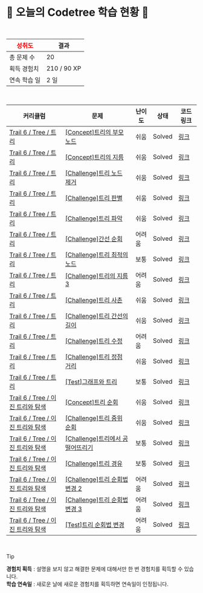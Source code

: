# 🌲 오늘의 Codetree 학습 현황 🌲

<br />

| <span style="color:red;display:block;text-align:center;"> **성취도**</span> | 결과 |
|---|---|
| 총 문제 수 | 20 |
| 획득 경험치 | 210 / 90 XP |
| 연속 학습 일 | 2 일 |

<br />

|커리큘럼|문제|난이도|상태|코드 링크|
|---|---|---|---|---|
|[Trail 6 / Tree / 트리](https://www.codetree.ai/trail-info/intermediate-high/)|[[Concept]트리의 부모 노드](https://www.codetree.ai/trails/complete/curated-cards/intro-parent-node-of-the-tree/)|쉬움|Solved|[링크](https://github.com/leejb020313/OpenSW-Programming/blob/main/251005/%ED%8A%B8%EB%A6%AC%EC%9D%98%20%EB%B6%80%EB%AA%A8%20%EB%85%B8%EB%93%9C/parent-node-of-the-tree.py)|
|[Trail 6 / Tree / 트리](https://www.codetree.ai/trail-info/intermediate-high/)|[[Concept]트리의 지름](https://www.codetree.ai/trails/complete/curated-cards/intro-diameter-of-tree/)|쉬움|Solved|[링크](https://github.com/leejb020313/OpenSW-Programming/blob/main/251005/%ED%8A%B8%EB%A6%AC%EC%9D%98%20%EC%A7%80%EB%A6%84/diameter-of-tree.py)|
|[Trail 6 / Tree / 트리](https://www.codetree.ai/trail-info/intermediate-high/)|[[Challenge]트리 노드 제거](https://www.codetree.ai/trails/complete/curated-cards/challenge-remove-tree-node/)|쉬움|Solved|[링크](https://github.com/leejb020313/OpenSW-Programming/blob/main/251005/%ED%8A%B8%EB%A6%AC%20%EB%85%B8%EB%93%9C%20%EC%A0%9C%EA%B1%B0/remove-tree-node.py)|
|[Trail 6 / Tree / 트리](https://www.codetree.ai/trail-info/intermediate-high/)|[[Challenge]트리 판별](https://www.codetree.ai/trails/complete/curated-cards/challenge-tree-identification/)|쉬움|Solved|[링크](https://github.com/leejb020313/OpenSW-Programming/blob/main/251005/%ED%8A%B8%EB%A6%AC%20%ED%8C%90%EB%B3%84/tree-identification.cpp)|
|[Trail 6 / Tree / 트리](https://www.codetree.ai/trail-info/intermediate-high/)|[[Challenge]트리 파악](https://www.codetree.ai/trails/complete/curated-cards/challenge-identifying-the-tree/)|쉬움|Solved|[링크](https://github.com/leejb020313/OpenSW-Programming/blob/main/251005/%ED%8A%B8%EB%A6%AC%20%ED%8C%8C%EC%95%85/identifying-the-tree.py)|
|[Trail 6 / Tree / 트리](https://www.codetree.ai/trail-info/intermediate-high/)|[[Challenge]간선 순회](https://www.codetree.ai/trails/complete/curated-cards/challenge-touring-the-line/)|어려움|Solved|[링크](https://github.com/leejb020313/OpenSW-Programming/blob/main/251005/%EA%B0%84%EC%84%A0%20%EC%88%9C%ED%9A%8C/touring-the-line.py)|
|[Trail 6 / Tree / 트리](https://www.codetree.ai/trail-info/intermediate-high/)|[[Challenge]트리 최적의 노드](https://www.codetree.ai/trails/complete/curated-cards/challenge-tree-optimal-node/)|보통|Solved|[링크](https://github.com/leejb020313/OpenSW-Programming/blob/main/251005/%ED%8A%B8%EB%A6%AC%20%EC%B5%9C%EC%A0%81%EC%9D%98%20%EB%85%B8%EB%93%9C/tree-optimal-node.py)|
|[Trail 6 / Tree / 트리](https://www.codetree.ai/trail-info/intermediate-high/)|[[Challenge]트리의 지름 3](https://www.codetree.ai/trails/complete/curated-cards/challenge-diameter-of-tree-3/)|어려움|Solved|[링크](https://github.com/leejb020313/OpenSW-Programming/blob/main/251005/%ED%8A%B8%EB%A6%AC%EC%9D%98%20%EC%A7%80%EB%A6%84%203/diameter-of-tree-3.py)|
|[Trail 6 / Tree / 트리](https://www.codetree.ai/trail-info/intermediate-high/)|[[Challenge]트리 사촌](https://www.codetree.ai/trails/complete/curated-cards/challenge-beard-tree/)|쉬움|Solved|[링크](https://github.com/leejb020313/OpenSW-Programming/blob/main/251005/%ED%8A%B8%EB%A6%AC%20%EC%82%AC%EC%B4%8C/beard-tree.py)|
|[Trail 6 / Tree / 트리](https://www.codetree.ai/trail-info/intermediate-high/)|[[Challenge]트리 간선의 길이](https://www.codetree.ai/trails/complete/curated-cards/challenge-length-of-tree-trunk/)|쉬움|Solved|[링크](https://github.com/leejb020313/OpenSW-Programming/blob/main/251005/%ED%8A%B8%EB%A6%AC%20%EA%B0%84%EC%84%A0%EC%9D%98%20%EA%B8%B8%EC%9D%B4/length-of-tree-trunk.py)|
|[Trail 6 / Tree / 트리](https://www.codetree.ai/trail-info/intermediate-high/)|[[Challenge]트리 수정](https://www.codetree.ai/trails/complete/curated-cards/challenge-modify-tree/)|어려움|Solved|[링크](https://github.com/leejb020313/OpenSW-Programming/blob/main/251005/%ED%8A%B8%EB%A6%AC%20%EC%88%98%EC%A0%95/modify-tree.py)|
|[Trail 6 / Tree / 트리](https://www.codetree.ai/trail-info/intermediate-high/)|[[Challenge]트리 정점 거리](https://www.codetree.ai/trails/complete/curated-cards/challenge-node-distance/)|쉬움|Solved|[링크](https://github.com/leejb020313/OpenSW-Programming/blob/main/251005/%ED%8A%B8%EB%A6%AC%20%EC%A0%95%EC%A0%90%20%EA%B1%B0%EB%A6%AC/node-distance.py)|
|[Trail 6 / Tree / 트리](https://www.codetree.ai/trail-info/intermediate-high/)|[[Test]그래프와 트리](https://www.codetree.ai/trails/complete/curated-cards/test-graphs-and-trees/)|보통|Solved|[링크](https://github.com/leejb020313/OpenSW-Programming/blob/main/251005/%EA%B7%B8%EB%9E%98%ED%94%84%EC%99%80%20%ED%8A%B8%EB%A6%AC/graphs-and-trees.py)|
|[Trail 6 / Tree / 이진 트리와 탐색](https://www.codetree.ai/trail-info/intermediate-high/)|[[Concept]트리 순회](https://www.codetree.ai/trails/complete/curated-cards/intro-the-tree-traversal/)|쉬움|Solved|[링크](https://github.com/leejb020313/OpenSW-Programming/blob/main/251005/%ED%8A%B8%EB%A6%AC%20%EC%88%9C%ED%9A%8C/the-tree-traversal.py)|
|[Trail 6 / Tree / 이진 트리와 탐색](https://www.codetree.ai/trail-info/intermediate-high/)|[[Challenge]트리 중위 순회](https://www.codetree.ai/trails/complete/curated-cards/challenge-tree-inorder/)|쉬움|Solved|[링크](https://github.com/leejb020313/OpenSW-Programming/blob/main/251005/%ED%8A%B8%EB%A6%AC%20%EC%A4%91%EC%9C%84%20%EC%88%9C%ED%9A%8C/tree-inorder.py)|
|[Trail 6 / Tree / 이진 트리와 탐색](https://www.codetree.ai/trail-info/intermediate-high/)|[[Challenge]트리에서 공 떨어뜨리기](https://www.codetree.ai/trails/complete/curated-cards/challenge-drop-a-ball-in-a-tree/)|보통|Solved|[링크](https://github.com/leejb020313/OpenSW-Programming/blob/main/251005/%ED%8A%B8%EB%A6%AC%EC%97%90%EC%84%9C%20%EA%B3%B5%20%EB%96%A8%EC%96%B4%EB%9C%A8%EB%A6%AC%EA%B8%B0/drop-a-ball-in-a-tree.py)|
|[Trail 6 / Tree / 이진 트리와 탐색](https://www.codetree.ai/trail-info/intermediate-high/)|[[Challenge]트리 경유](https://www.codetree.ai/trails/complete/curated-cards/challenge-a-way-through-the-tree/)|보통|Solved|[링크](https://github.com/leejb020313/OpenSW-Programming/blob/main/251005/%ED%8A%B8%EB%A6%AC%20%EA%B2%BD%EC%9C%A0/a-way-through-the-tree.py)|
|[Trail 6 / Tree / 이진 트리와 탐색](https://www.codetree.ai/trail-info/intermediate-high/)|[[Challenge]트리 순회법 변경 2](https://www.codetree.ai/trails/complete/curated-cards/challenge-change-tree-traversal-2/)|어려움|Solved|[링크](https://github.com/leejb020313/OpenSW-Programming/blob/main/251005/%ED%8A%B8%EB%A6%AC%20%EC%88%9C%ED%9A%8C%EB%B2%95%20%EB%B3%80%EA%B2%BD%202/change-tree-traversal-2.py)|
|[Trail 6 / Tree / 이진 트리와 탐색](https://www.codetree.ai/trail-info/intermediate-high/)|[[Challenge]트리 순회법 변경 3](https://www.codetree.ai/trails/complete/curated-cards/challenge-change-tree-traversal-3/)|어려움|Solved|[링크](https://github.com/leejb020313/OpenSW-Programming/blob/main/251005/%ED%8A%B8%EB%A6%AC%20%EC%88%9C%ED%9A%8C%EB%B2%95%20%EB%B3%80%EA%B2%BD%203/change-tree-traversal-3.py)|
|[Trail 6 / Tree / 이진 트리와 탐색](https://www.codetree.ai/trail-info/intermediate-high/)|[[Test]트리 순회법 변경](https://www.codetree.ai/trails/complete/curated-cards/test-change-tree-traversal/)|어려움|Solved|[링크](https://github.com/leejb020313/OpenSW-Programming/blob/main/251005/%ED%8A%B8%EB%A6%AC%20%EC%88%9C%ED%9A%8C%EB%B2%95%20%EB%B3%80%EA%B2%BD/change-tree-traversal.py)|


<br />

> [!TIP]
> **경험치 획득** : 설명을 보지 않고 해결한 문제에 대해서만 한 번 경험치를 획득할 수 있습니다.  
> **학습 연속일** : 새로운 날에 새로운 경험치를 획득하면 연속일이 인정됩니다.

